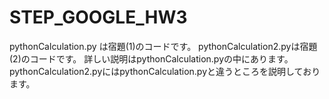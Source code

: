 # STEP_GOOGLE_HW3
pythonCalculation.py は宿題(1)のコードです。
pythonCalculation2.pyは宿題(2)のコードです。
詳しい説明はpythonCalculation.pyの中にあります。
pythonCalculation2.pyにはpythonCalculation.pyと違うところを説明しております。
